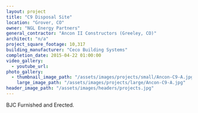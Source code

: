 ```yaml
---
layout: project
title: "C9 Disposal Site"
location: "Grover, CO"
owner: "NGL Energy Partners"
general_contractor: "Ancon II Constructors (Greeley, CO)"
architect: "n/a"
project_square_footage: 10,317
building_manufacturer: "Ceco Building Systems"
completion_date: 2015-04-22 01:00:00
video_gallery:
  - youtube_url: 
photo_gallery:
  - thumbnail_image_path: "/assets/images/projects/small/Ancon-C9-A.jpg"
    large_image_path: "/assets/images/projects/large/Ancon-C9-A.jpg"
header_image_path: "/assets/images/headers/projects.jpg"
---
```

BJC Furnished and Erected.